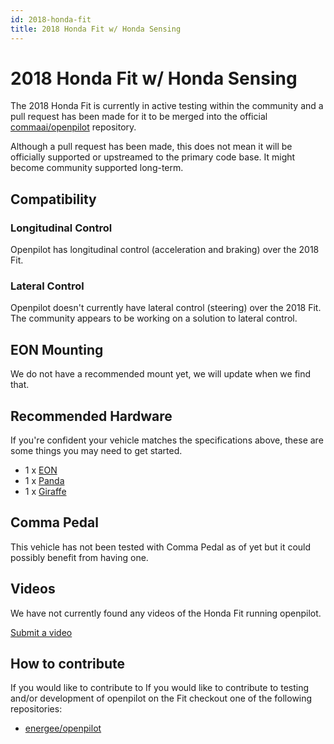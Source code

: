 ```yaml
---
id: 2018-honda-fit
title: 2018 Honda Fit w/ Honda Sensing
---
```

# 2018 Honda Fit w/ Honda Sensing

The 2018 Honda Fit is currently in active testing within the community 
and a pull request has been made for it to be merged into the official [commaai/openpilot](https://github.com/commaai/openpilot) repository.

Although a pull request has been made, this does not mean it will be officially supported or upstreamed to the primary code base.
It might become community supported long-term.

## Compatibility

### Longitudinal Control

Openpilot has longitudinal control (acceleration and braking) over the 2018 Fit.

### Lateral Control

Openpilot doesn't currently have lateral control (steering) over the 2018 Fit.
The community appears to be working on a solution to lateral control.

## EON Mounting

We do not have a recommended mount yet, we will update when we find that.

## Recommended Hardware

If you're confident your vehicle matches the specifications above, these are some things you may need to get started.

* 1 x [EON](/hardware/eon/)
* 1 x [Panda](/hardware/panda/)
* 1 x [Giraffe](/hardware/giraffe/)

## Comma Pedal

This vehicle has not been tested with Comma Pedal as of yet but it could possibly benefit from having one.


## Videos

We have not currently found any videos of the Honda Fit running openpilot.

[Submit a video](/documentation/submit-a-video.html)

## How to contribute

If you would like to contribute to If you would like to contribute to testing and/or development of openpilot on the Fit checkout one of the following repositories:

- [energee/openpilot](https://github.com/energee/openpilot)
